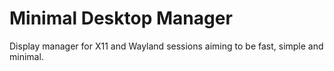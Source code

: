 # Minimal Desktop Manager

Display manager for X11 and Wayland sessions aiming to be fast, simple and minimal.
